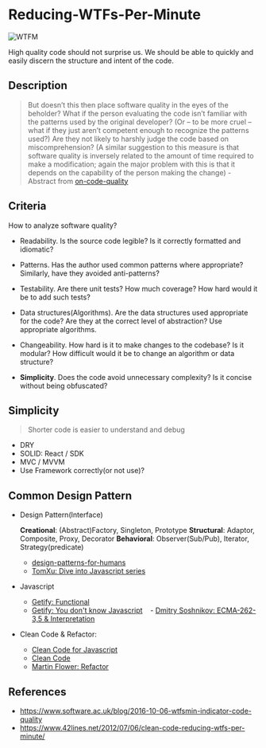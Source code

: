 # Reducing-WTFs-Per-Minute
![WTFM](http://www.osnews.com/images/comics/wtfm.jpg)


High quality code should not surprise us. We should be able to quickly and easily discern the structure and intent of the code.



## Description
> But doesn’t this then place software quality in the eyes of the beholder? What if the person evaluating the code isn’t familiar with the patterns used by the original developer? (Or – to be more cruel – what if they just aren’t competent enough to recognize the patterns used?) Are they not likely to harshly judge the code based on miscomprehension? (A similar suggestion to this measure is that software quality is inversely related to the amount of time required to make a modification; again the major problem with this is that it depends on the capability of the person making the change) - Abstract from [on-code-quality](http://ogsa-dai.sourceforge.net/blog/2011/08/22/on-code-quality/)


## Criteria
How to analyze software quality?

- Readability. 
Is the source code legible? Is it correctly formatted and idiomatic?

- Patterns. 
Has the author used common patterns where appropriate? Similarly, have they avoided anti-patterns? 

- Testability. 
Are there unit tests? How much coverage? How hard would it be to add such tests? 

- Data structures(Algorithms). 
Are the data structures used appropriate for the code? Are they at the correct level of abstraction? Use appropriate algorithms.

- Changeability. 
How hard is it to make changes to the codebase? Is it modular? How difficult would it be to change an algorithm or data structure?

- **Simplicity**.
Does the code avoid unnecessary complexity? Is it concise without being obfuscated?


## Simplicity
> Shorter code is easier to understand and debug

- DRY
- SOLID: React / SDK
- MVC / MVVM
- Use Framework correctly(or not use)?


## Common Design Pattern

* Design Pattern(Interface)
    
    **Creational**: (Abstract)Factory, Singleton, Prototype
    **Structural**: Adaptor, Composite, Proxy, Decorator
    **Behavioral**: Observer(Sub/Pub), Iterator, Strategy(predicate)

    - [design-patterns-for-humans](https://github.com/kamranahmedse/design-patterns-for-humans)
    - [TomXu: Dive into Javascript series](http://www.cnblogs.com/TomXu/archive/2011/12/15/2288411.html) 

* Javascript
    - [Getify: Functional](https://github.com/getify/Functional-Light-JS)
    - [Getify: You don't know Javascript](https://github.com/getify/You-Dont-Know-JS)
    - [Dmitry Soshnikov: ECMA-262-3,5 & Interpretation](http://dmitrysoshnikov.com/)

    
* Clean Code & Refactor:
    - [Clean Code for Javascript](https://github.com/ryanmcdermott/clean-code-javascript)
    - [Clean Code](https://www.amazon.com/Clean-Code-Handbook-Software-Craftsmanship/dp/0132350882)
    - [Martin Flower: Refactor](https://martinfowler.com/books/#refactoring)


## References
- https://www.software.ac.uk/blog/2016-10-06-wtfsmin-indicator-code-quality
- https://www.42lines.net/2012/07/06/clean-code-reducing-wtfs-per-minute/


